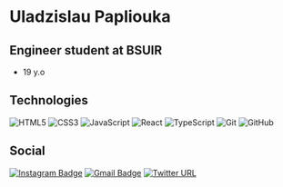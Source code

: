 # Uladzislau Papliouka
## Engineer student at BSUIR
- 19 y.o
## Technologies
![HTML5](https://img.shields.io/badge/-HTML5-E34F26?style=flat-square&logo=html5&logoColor=white)
![CSS3](https://img.shields.io/badge/-CSS3-1572B6?style=flat-square&logo=css3)
![JavaScript](https://img.shields.io/badge/-JavaScript-black?style=flat-square&logo=javascript)
![React](https://img.shields.io/badge/-React-black?style=flat-square&logo=react)
![TypeScript](https://img.shields.io/badge/-TypeScript-007ACC?style=flat-square&logo=typescript)
![Git](https://img.shields.io/badge/-Git-black?style=flat-square&logo=git)
![GitHub](https://img.shields.io/badge/-GitHub-181717?style=flat-square&logo=github)
## Social

[![Instagram Badge](https://img.shields.io/badge/-etozhewil-purple?style=flat-square&logo=instagram&logoColor=white&link=https://instagram.com/uladzislau_papliouka/)](https://instagram.com/etozhewil)
[![Gmail Badge](https://img.shields.io/badge/-uladzislau.papliouka@gmail.com-c14438?style=flat-square&logo=Gmail&logoColor=white&link=mailto:uladzislau.papliouka@gmail.com)](mailto:uladzislau.papliouka@gmail.com)
[![Twitter URL](https://img.shields.io/twitter/url?label=wil_0_liw&logo=twitter&logoColor=sky&style=flat-square&url=https%3A%2F%2Ftwitter.com%2Fwil_0_liw)](https://twitter.com/wil_0_liw)
